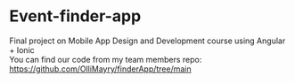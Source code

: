 # Event-finder-app
Final project on Mobile App Design and Development course using Angular + Ionic <br />
You can find our code from my team members repo: https://github.com/OlliMayry/finderApp/tree/main
